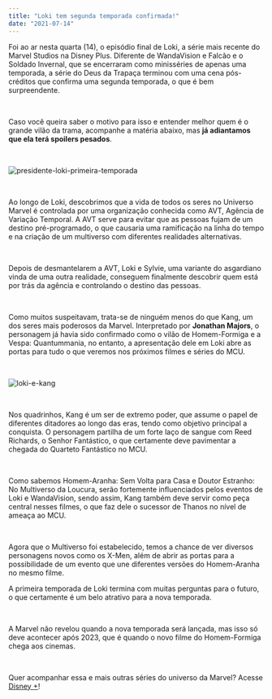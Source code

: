 ```yaml
---
title: "Loki tem segunda temporada confirmada!"
date: "2021-07-14"
---
```


Foi ao ar nesta quarta (14), o episódio final de Loki, a série mais recente do Marvel Studios na Disney Plus. Diferente de WandaVision e Falcão e o Soldado Invernal, que se encerraram como minisséries de apenas uma temporada, a série do Deus da Trapaça terminou com uma cena pós-créditos que confirma uma segunda temporada, o que é bem surpreendente.

<br/>

Caso você queira saber o motivo para isso e entender melhor quem é o grande vilão da trama, acompanhe a matéria abaixo, mas **já adiantamos que ela terá spoilers pesados**.

<br/>

![presidente-loki-primeira-temporada](https://www.fumettologica.it/wp-content/uploads/2021/07/loki-5-1.jpg)

<br/>

Ao longo de Loki, descobrimos que a vida de todos os seres no Universo Marvel é controlada por uma organização conhecida como AVT, Agência de Variação Temporal. A AVT serve para evitar que as pessoas fujam de um destino pré-programado, o que causaria uma ramificação na linha do tempo e na criação de um multiverso com diferentes realidades alternativas.

<br/>

Depois de desmantelarem a AVT, Loki e Sylvie, uma variante do asgardiano vinda de uma outra realidade, conseguem finalmente descobrir quem está por trás da agência e controlando o destino das pessoas.

<br/>

Como muitos suspeitavam, trata-se de ninguém menos do que Kang, um dos seres mais poderosos da Marvel. Interpretado por **Jonathan Majors**, o personagem já havia sido confirmado como o vilão de Homem-Formiga e a Vespa: Quantummania, no entanto, a apresentação dele em Loki abre as portas para tudo o que veremos nos próximos filmes e séries do MCU.

<br/>

![loki-e-kang](https://informone.com/wp-content/uploads/2021/07/Jonathan-Majors-Kang-Loki-SR-1400x600.jpg)

<br/>

Nos quadrinhos, Kang é um ser de extremo poder, que assume o papel de diferentes ditadores ao longo das eras, tendo como objetivo principal a conquista. O personagem partilha de um forte laço de sangue com Reed Richards, o Senhor Fantástico, o que certamente deve pavimentar a chegada do Quarteto Fantástico no MCU.

<br/>

Como sabemos Homem-Aranha: Sem Volta para Casa e Doutor Estranho: No Multiverso da Loucura, serão fortemente influenciados pelos eventos de Loki e WandaVision, sendo assim, Kang também deve servir como peça central nesses filmes, o que faz dele o sucessor de Thanos no nível de ameaça ao MCU.

<br/>

Agora que o Multiverso foi estabelecido, temos a chance de ver diversos personagens novos como os X-Men, além de abrir as portas para a possibilidade de um evento que une diferentes versões do Homem-Aranha no mesmo filme.

A primeira temporada de Loki termina com muitas perguntas para o futuro, o que certamente é um belo atrativo para a nova temporada.

<br/>

A Marvel não revelou quando a nova temporada será lançada, mas isso só deve acontecer após 2023, que é quando o novo filme do Homem-Formiga chega aos cinemas.

<br/>

Quer acompanhar essa e mais outras séries do universo da Marvel? Acesse [Disney +](https://www.disneyplus.com/pt-br)!
